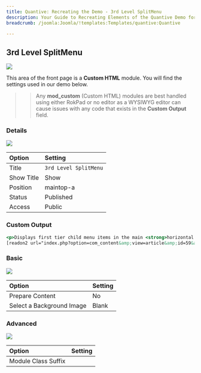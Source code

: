 ```yaml
---
title: Quantive: Recreating the Demo - 3rd Level SplitMenu
description: Your Guide to Recreating Elements of the Quantive Demo for Joomla
breadcrumb: /joomla:Joomla/!templates:Templates/quantive:Quantive

---
```


3rd Level SplitMenu
-----

![][demo]

This area of the front page is a **Custom HTML** module. You will find the settings used in our demo below.

>> Any **mod_custom** (Custom HTML) modules are best handled using either RokPad or no editor as a WYSIWYG editor can cause issues with any code that exists in the **Custom Output** field.

### Details

![][demo2]

| Option     | Setting               |  
| :--------- | :-------------------- |  
| Title      | `3rd Level SplitMenu` |  
| Show Title | Show                  |  
| Position   | maintop-a             |  
| Status     | Published             |  
| Access     | Public                |  

### Custom Output

~~~ .html
<p>Displays first tier child menu items in the main <strong>horizontal bar</strong>, and then its children in the <strong>side</strong> column.</p>
[readon2 url="index.php?option=com_content&amp;view=article&amp;id=59&amp;Itemid=166"]Learn More[/readon2]
~~~

### Basic

![][demo3]

| Option                    | Setting |  
| :------------------------ | :------ |  
| Prepare Content           | No      |  
| Select a Background Image | Blank   |

### Advanced

![][demo4]

| Option              | Setting |  
| :------------------ | :------ |  
| Module Class Suffix |         |  

[demo]: assets/demo_2.jpeg
[demo2]: assets/demo_2a.jpeg
[demo3]: assets/demo_2b.jpeg
[demo4]: assets/demo_2c.jpeg
